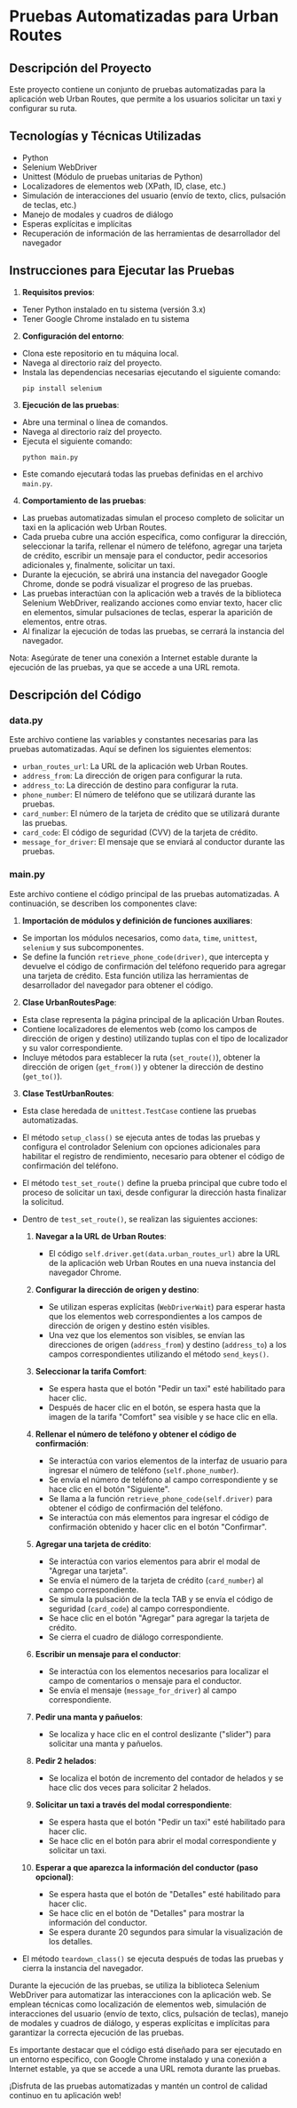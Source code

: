 # Pruebas Automatizadas para Urban Routes

## Descripción del Proyecto

Este proyecto contiene un conjunto de pruebas automatizadas para la aplicación web Urban Routes, que permite a los usuarios solicitar un taxi y configurar su ruta.

## Tecnologías y Técnicas Utilizadas

- Python
- Selenium WebDriver
- Unittest (Módulo de pruebas unitarias de Python)
- Localizadores de elementos web (XPath, ID, clase, etc.)
- Simulación de interacciones del usuario (envío de texto, clics, pulsación de teclas, etc.)
- Manejo de modales y cuadros de diálogo
- Esperas explícitas e implícitas
- Recuperación de información de las herramientas de desarrollador del navegador

## Instrucciones para Ejecutar las Pruebas

1. **Requisitos previos**:
  - Tener Python instalado en tu sistema (versión 3.x)
  - Tener Google Chrome instalado en tu sistema

2. **Configuración del entorno**:
  - Clona este repositorio en tu máquina local.
  - Navega al directorio raíz del proyecto.
  - Instala las dependencias necesarias ejecutando el siguiente comando:
    ```
    pip install selenium
    ```

3. **Ejecución de las pruebas**:
  - Abre una terminal o línea de comandos.
  - Navega al directorio raíz del proyecto.
  - Ejecuta el siguiente comando:
    ```
    python main.py
    ```
  - Este comando ejecutará todas las pruebas definidas en el archivo `main.py`.

4. **Comportamiento de las pruebas**:
  - Las pruebas automatizadas simulan el proceso completo de solicitar un taxi en la aplicación web Urban Routes.
  - Cada prueba cubre una acción específica, como configurar la dirección, seleccionar la tarifa, rellenar el número de teléfono, agregar una tarjeta de crédito, escribir un mensaje para el conductor, pedir accesorios adicionales y, finalmente, solicitar un taxi.
  - Durante la ejecución, se abrirá una instancia del navegador Google Chrome, donde se podrá visualizar el progreso de las pruebas.
  - Las pruebas interactúan con la aplicación web a través de la biblioteca Selenium WebDriver, realizando acciones como enviar texto, hacer clic en elementos, simular pulsaciones de teclas, esperar la aparición de elementos, entre otras.
  - Al finalizar la ejecución de todas las pruebas, se cerrará la instancia del navegador.

Nota: Asegúrate de tener una conexión a Internet estable durante la ejecución de las pruebas, ya que se accede a una URL remota.

## Descripción del Código

### data.py

Este archivo contiene las variables y constantes necesarias para las pruebas automatizadas. Aquí se definen los siguientes elementos:

- `urban_routes_url`: La URL de la aplicación web Urban Routes.
- `address_from`: La dirección de origen para configurar la ruta.
- `address_to`: La dirección de destino para configurar la ruta.
- `phone_number`: El número de teléfono que se utilizará durante las pruebas.
- `card_number`: El número de la tarjeta de crédito que se utilizará durante las pruebas.
- `card_code`: El código de seguridad (CVV) de la tarjeta de crédito.
- `message_for_driver`: El mensaje que se enviará al conductor durante las pruebas.

### main.py

Este archivo contiene el código principal de las pruebas automatizadas. A continuación, se describen los componentes clave:

1. **Importación de módulos y definición de funciones auxiliares**:
  - Se importan los módulos necesarios, como `data`, `time`, `unittest`, `selenium` y sus subcomponentes.
  - Se define la función `retrieve_phone_code(driver)`, que intercepta y devuelve el código de confirmación del teléfono requerido para agregar una tarjeta de crédito. Esta función utiliza las herramientas de desarrollador del navegador para obtener el código.

2. **Clase UrbanRoutesPage**:
  - Esta clase representa la página principal de la aplicación Urban Routes.
  - Contiene localizadores de elementos web (como los campos de dirección de origen y destino) utilizando tuplas con el tipo de localizador y su valor correspondiente.
  - Incluye métodos para establecer la ruta (`set_route()`), obtener la dirección de origen (`get_from()`) y obtener la dirección de destino (`get_to()`).

3. **Clase TestUrbanRoutes**:
  - Esta clase heredada de `unittest.TestCase` contiene las pruebas automatizadas.
  - El método `setup_class()` se ejecuta antes de todas las pruebas y configura el controlador Selenium con opciones adicionales para habilitar el registro de rendimiento, necesario para obtener el código de confirmación del teléfono.
  - El método `test_set_route()` define la prueba principal que cubre todo el proceso de solicitar un taxi, desde configurar la dirección hasta finalizar la solicitud.
  - Dentro de `test_set_route()`, se realizan las siguientes acciones:
    1. **Navegar a la URL de Urban Routes**:
       - El código `self.driver.get(data.urban_routes_url)` abre la URL de la aplicación web Urban Routes en una nueva instancia del navegador Chrome.

    2. **Configurar la dirección de origen y destino**:
       - Se utilizan esperas explícitas (`WebDriverWait`) para esperar hasta que los elementos web correspondientes a los campos de dirección de origen y destino estén visibles.
       - Una vez que los elementos son visibles, se envían las direcciones de origen (`address_from`) y destino (`address_to`) a los campos correspondientes utilizando el método `send_keys()`.

    3. **Seleccionar la tarifa Comfort**:
       - Se espera hasta que el botón "Pedir un taxi" esté habilitado para hacer clic.
       - Después de hacer clic en el botón, se espera hasta que la imagen de la tarifa "Comfort" sea visible y se hace clic en ella.

    4. **Rellenar el número de teléfono y obtener el código de confirmación**:
       - Se interactúa con varios elementos de la interfaz de usuario para ingresar el número de teléfono (`self.phone_number`).
       - Se envía el número de teléfono al campo correspondiente y se hace clic en el botón "Siguiente".
       - Se llama a la función `retrieve_phone_code(self.driver)` para obtener el código de confirmación del teléfono.
       - Se interactúa con más elementos para ingresar el código de confirmación obtenido y hacer clic en el botón "Confirmar".

    5. **Agregar una tarjeta de crédito**:
       - Se interactúa con varios elementos para abrir el modal de "Agregar una tarjeta".
       - Se envía el número de la tarjeta de crédito (`card_number`) al campo correspondiente.
       - Se simula la pulsación de la tecla TAB y se envía el código de seguridad (`card_code`) al campo correspondiente.
       - Se hace clic en el botón "Agregar" para agregar la tarjeta de crédito.
       - Se cierra el cuadro de diálogo correspondiente.

    6. **Escribir un mensaje para el conductor**:
       - Se interactúa con los elementos necesarios para localizar el campo de comentarios o mensaje para el conductor.
       - Se envía el mensaje (`message_for_driver`) al campo correspondiente.

    7. **Pedir una manta y pañuelos**:
       - Se localiza y hace clic en el control deslizante ("slider") para solicitar una manta y pañuelos.

    8. **Pedir 2 helados**:
       - Se localiza el botón de incremento del contador de helados y se hace clic dos veces para solicitar 2 helados.

    9. **Solicitar un taxi a través del modal correspondiente**:
       - Se espera hasta que el botón "Pedir un taxi" esté habilitado para hacer clic.
       - Se hace clic en el botón para abrir el modal correspondiente y solicitar un taxi.

    10. **Esperar a que aparezca la información del conductor (paso opcional)**:
        - Se espera hasta que el botón de "Detalles" esté habilitado para hacer clic.
        - Se hace clic en el botón de "Detalles" para mostrar la información del conductor.
        - Se espera durante 20 segundos para simular la visualización de los detalles.

  - El método `teardown_class()` se ejecuta después de todas las pruebas y cierra la instancia del navegador.

Durante la ejecución de las pruebas, se utiliza la biblioteca Selenium WebDriver para automatizar las interacciones con la aplicación web. Se emplean técnicas como localización de elementos web, simulación de interacciones del usuario (envío de texto, clics, pulsación de teclas), manejo de modales y cuadros de diálogo, y esperas explícitas e implícitas para garantizar la correcta ejecución de las pruebas.

Es importante destacar que el código está diseñado para ser ejecutado en un entorno específico, con Google Chrome instalado y una conexión a Internet estable, ya que se accede a una URL remota durante las pruebas.

¡Disfruta de las pruebas automatizadas y mantén un control de calidad continuo en tu aplicación web!
